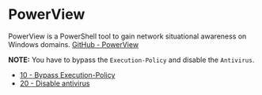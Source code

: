 # PowerView
PowerView is a PowerShell tool to gain network situational awareness on Windows domains. [GitHub - PowerView](https://github.com/PowerShellMafia/PowerSploit/blob/master/Recon/PowerView.ps1)

**NOTE:** You have to bypass the `Execution-Policy` and disable the `Antivirus`.
* [10 - Bypass Execution-Policy](10%20-%20Bypass%20Execution-Policy.md)
* [20 - Disable antivirus](20%20-%20Disable%20antivirus.md)